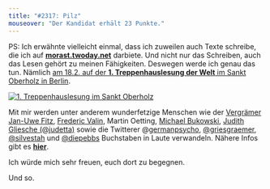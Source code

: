 ```yaml
---
title: "#2317: Pilz"
mouseover: "Der Kandidat erhält 23 Punkte."
---
```


PS: 
Ich erwähnte vielleicht einmal, dass ich zuweilen auch Texte schreibe, die ich auf <a href="http://morast.twoday.net/" title="Morast"><strong>morast.twoday.net</strong></a> darbiete. Und nicht nur das Schreiben, auch das Lesen gehört zu meinen Fähigkeiten. Deswegen werde ich genau das tun. Nämlich <a href="http://www.sanktoberholz.de/?page_id=678" title="1. Treppenhauslesung Sankt Oberholz Berlin">am 18.2. auf der <strong>1. Treppenhauslesung der Welt</strong> im Sankt Oberholz in Berlin</a>.

<a href="http://www.sanktoberholz.de/?p=1636" title="1. Treppenhauslesung Sankt Oberholz"><img src="http://www.fonflatter.de/bilder/sanktoberholz_lesung.jpg" alt="1. Treppenhauslesung im Sankt Oberholz" /></a>

Mit mir werden unter anderem wunderfetzige Menschen wie der <a href="http://benefitz.de/" title="Vergrämer">Vergrämer Jan-Uwe Fitz</a>, <a href="http://frederic-valin.de/" title="Valin">Frederic Valin</a>, Martin Oetting, <a href="https://twitter.com/#!/mbukowski" title="mbukowski">Michael Bukowski</a>, <a href="https://twitter.com/#!/Judetta" title="Judetta">Judith Gliesche (@judetta)</a> sowie die Twitterer @<a href="https://twitter.com/#!/germanpsycho" title="germanpsycho">germanpsycho</a>, <a href="https://twitter.com/Griesgraemer" title="griesgraemer">@griesgraemer</a>, <a href="https://twitter.com/#!/silvestah" titel="silvestah">@silvestah</a> und <a href="https://twitter.com/#!/diepebbs" title="Miri Li">@diepebbs</a> Buchstaben in Laute verwandeln.
Nähere Infos gibt es <a href="http://www.sanktoberholz.de/?p=1636" title="1. Treppenhauslesung Sankt Oberholz"><strong>hier</strong></a>.

Ich würde mich sehr freuen, euch dort zu begegnen. 

Und so.
